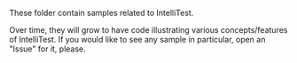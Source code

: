 
These folder contain samples related to IntelliTest.

Over time, they will grow to have code illustrating various concepts/features of IntelliTest.
If you would like to see any sample in particular, open an "Issue" for it, please.

